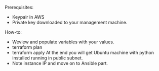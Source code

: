 Prerequisites:
* Keypair in AWS
* Private key downloaded to your management machine. 

How-to:
* Weview and populate variables with your values.
* terraform plan
* terraform apply
At the end you will get Ubuntu machine with python installed running in public subnet. 
* Note instance IP and move on to Ansible part.
